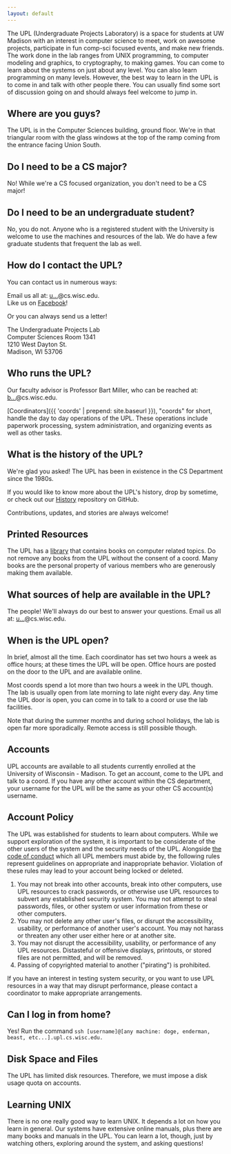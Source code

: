 ```yaml
---
layout: default
---
```


The UPL (Undergraduate Projects Laboratory) is a space for students at UW Madison with an interest in computer science to meet, work on awesome projects, participate in fun comp-sci focused events, and make new friends. The work done in the lab ranges from UNIX programming, to computer modeling and graphics, to cryptography, to making games. You can come to learn about the systems on just about any level. You can also learn programming on many levels. However, the best way to learn in the UPL is to come in and talk with other people there. You can usually find some sort of discussion going on and should always feel welcome to jump in.

## Where are you guys?

The UPL is in the Computer Sciences building, ground floor. We're in that triangular room with the glass windows at the top of the ramp coming from the entrance facing Union South.

## Do I need to be a CS major?

No! While we're a CS focused organization, you don't need to be a CS major!

## Do I need to be an undergraduate student?

No, you do not. Anyone who is a registered student with the University is welcome to use the machines and resources of the lab. We do have a few graduate students that frequent the lab as well.

## How do I contact the UPL?

<p>You can contact us in numerous ways:</p>

<p>Email us all at: <a href="http://www.google.com/recaptcha/mailhide/d?k=01enlvO279JKQY5RDqwSAZng==&amp;c=27tAYEUKmtum-50yZuZ4fT4un5toOiloDmEWiGfH0go=" onclick="window.open('http://www.google.com/recaptcha/mailhide/d?k\07501enlvO279JKQY5RDqwSAZng\75\75\46c\07527tAYEUKmtum-50yZuZ4fT4un5toOiloDmEWiGfH0go\075', '', 'toolbar=0,scrollbars=0,location=0,statusbar=0,menubar=0,resizable=0,width=500,height=300'); return false;" title="Reveal this e-mail address">u...</a>@cs.wisc.edu.
    <br>
    Like us on <a href="https://www.facebook.com/groups/UWUPL/" title="UPL Facebook page">Facebook</a>!</p>

<p>
    Or you can always send us a letter!
</p>
<p>
    The Undergraduate Projects Lab
    <br>
    Computer Sciences Room 1341
    <br>
    1210 West Dayton St.
    <br>
    Madison, WI 53706
</p>

## Who runs the UPL?

Our faculty advisor is Professor Bart Miller, who can be reached at: <a href="http://www.google.com/recaptcha/mailhide/d?k=01Z1_UkqUnyoKdioWqOFLdUA==&amp;c=F2EDWSQsmN1SRBWVdMSIbR1d1CP1eqTqDRWQzLyEefw=" onclick="window.open('http://www.google.com/recaptcha/mailhide/d?k\07501Z1_UkqUnyoKdioWqOFLdUA\75\75\46c\75F2EDWSQsmN1SRBWVdMSIbR1d1CP1eqTqDRWQzLyEefw\075', '', 'toolbar=0,scrollbars=0,location=0,statusbar=0,menubar=0,resizable=0,width=500,height=300'); return false;" title="Reveal this e-mail address">b...</a>@cs.wisc.edu.

[Coordinators]({{ 'coords' | prepend: site.baseurl }}), "coords" for short, handle the day to day operations of the UPL. These operations include paperwork processing, system administration, and organizing events as well as other tasks.

## What is the history of the UPL?

We're glad you asked! The UPL has been in existence in the CS Department since the 1980s.

If you would like to know more about the UPL's history, drop by sometime, or check out
our [History](https://github.com/UW-UPL/History#readme) repository on GitHub.

Contributions, updates, and stories are always welcome!

## Printed Resources

The UPL has a [library](https://docs.google.com/spreadsheets/d/1vvBGUE4_Y-BbBa2enLRiEGEVqUorZEdq1Rb1O8NG4NM/edit#gid=0) that contains books on computer related topics</a>.
Do not remove any books from the UPL without the consent of a coord. Many books are the personal property of various members who are generously making them available.</p>

## What sources of help are available in the UPL?

The people! We'll always do our best to answer your questions. Email us all at: <a href="http://www.google.com/recaptcha/mailhide/d?k=01enlvO279JKQY5RDqwSAZng==&amp;c=27tAYEUKmtum-50yZuZ4fT4un5toOiloDmEWiGfH0go=" onclick="window.open('http://www.google.com/recaptcha/mailhide/d?k\07501enlvO279JKQY5RDqwSAZng\75\75\46c\07527tAYEUKmtum-50yZuZ4fT4un5toOiloDmEWiGfH0go\075', '', 'toolbar=0,scrollbars=0,location=0,statusbar=0,menubar=0,resizable=0,width=500,height=300'); return false;" title="Reveal this e-mail address">u...</a>@cs.wisc.edu.

## When is the UPL open?

In brief, almost all the time. Each coordinator has set two hours a week as office hours; at these times the UPL will be open. Office hours are posted on the door to the UPL and are available online.

Most coords spend a lot more than two hours a week in the UPL though. The lab is usually open from late morning to late night every day. Any time the UPL door is open, you can come in to talk to a coord or use the lab facilities.

Note that during the summer months and during school holidays, the lab is open far more sporadically. Remote access is still possible though.

## Accounts

UPL accounts are available to all students currently enrolled at the University of Wisconsin - Madison. To get an account, come to the UPL and talk to a coord. If you have any other account within the CS department, your username for the UPL will be the same as your other CS account(s) username.

## Account Policy

The UPL was established for students to learn about computers. While we support exploration of the system, it is important to be considerate of the other users of the system and the security needs of the UPL. Alongside <a href="https://github.com/UW-UPL/Documentation/blob/master/Code-of-Conduct.markdown">the code of conduct</a> which all UPL members must abide by, the following rules represent guidelines on appropriate and inappropriate behavior. Violation of these rules may lead to your account being locked or deleted.

1) You may not break into other accounts, break into other computers, use UPL resources to crack passwords, or otherwise use UPL resources to subvert any established security system. You may not attempt to steal passwords, files, or other system or user information from these or other computers.
1) You may not delete any other user's files, or disrupt the accessibility, usability, or performance of another user's account. You may not harass or threaten any other user either here or at another site.
1) You may not disrupt the accessibility, usability, or performance of any UPL resources. Distasteful or offensive displays, printouts, or stored files are not permitted, and will be removed.
1) Passing of copyrighted material to another ("pirating") is prohibited.

If you have an interest in testing system security, or you want to use UPL resources in a way that may disrupt performance, please contact a coordinator to make appropriate arrangements.

## Can I log in from home?

Yes! Run the command `ssh [username]@[any machine: doge, enderman, beast, etc...].upl.cs.wisc.edu.`

## Disk Space and Files

The UPL has limited disk resources. Therefore, we must impose a disk usage quota on accounts.

## Learning UNIX

There is no one really good way to learn UNIX. It depends a lot on how you learn in general. Our systems have extensive online manuals, plus there are many books and manuals in the UPL. You can learn a lot, though, just by watching others, exploring around the system, and asking questions!
